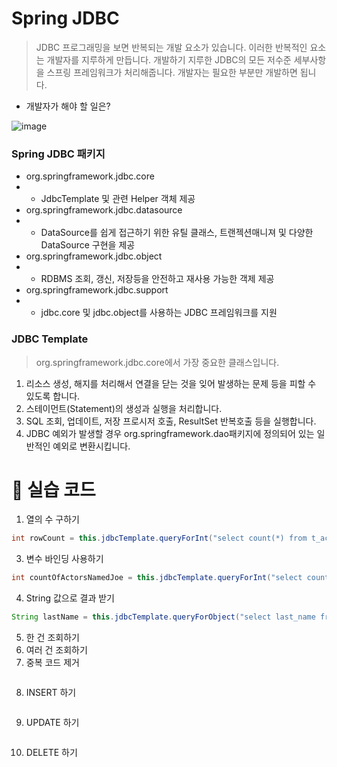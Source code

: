 Spring JDBC
==
> JDBC 프로그래밍을 보면 반복되는 개발 요소가 있습니다. 이러한 반복적인 요소는 개발자를 지루하게 만듭니다. 개발하기 지루한 JDBC의 모든 저수준 세부사항을 스프링 프레임워크가 처리해줍니다. 개발자는 필요한 부분만 개발하면 됩니다.
- 개발자가 해야 할 일은?

![image](https://cphinf.pstatic.net/mooc/20180205_176/1517797019977L6ygq_PNG/2_11_2_springJDBC.PNG)


### Spring JDBC 패키지

- org.springframework.jdbc.core
- - JdbcTemplate 및 관련 Helper 객체 제공
- org.springframework.jdbc.datasource
- - DataSource를 쉽게 접근하기 위한 유틸 클래스, 트랜젝션매니져 및 다양한 DataSource 구현을 제공
- org.springframework.jdbc.object
- - RDBMS 조회, 갱신, 저장등을 안전하고 재사용 가능한 객제 제공
- org.springframework.jdbc.support
- - jdbc.core 및 jdbc.object를 사용하는 JDBC 프레임워크를 지원

### JDBC Template
> org.springframework.jdbc.core에서 가장 중요한 클래스입니다.
1. 리소스 생성, 해지를 처리해서 연결을 닫는 것을 잊어 발생하는 문제 등을 피할 수 있도록 합니다.
2. 스테이먼트(Statement)의 생성과 실행을 처리합니다.
3. SQL 조회, 업데이트, 저장 프로시저 호출, ResultSet 반복호출 등을 실행합니다.
4. JDBC 예외가 발생할 경우 org.springframework.dao패키지에 정의되어 있는 일반적인 예외로 변환시킵니다.

🚩 실습 코드
==

1. 열의 수 구하기
```java
int rowCount = this.jdbcTemplate.queryForInt("select count(*) from t_actor");
```
3. 변수 바인딩 사용하기
```java
int countOfActorsNamedJoe = this.jdbcTemplate.queryForInt("select count(*) from t_actor where first_name = ?", "Joe");
```
4. String 값으로 결과 받기
```java
String lastName = this.jdbcTemplate.queryForObject("select last_name from t_actor where id = ?", new Object[]{1212L}, String.class); 
```
5. 한 건 조회하기
6. 여러 건 조회하기
7. 중복 코드 제거
```java
```
8. INSERT 하기
```java
```
9. UPDATE 하기
```java
```
10. DELETE 하기
```java
```
